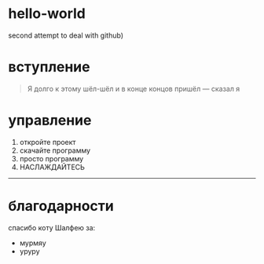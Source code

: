 # hello-world
second attempt to deal with github)


# вступление
>Я долго к этому шёл-шёл и в конце концов пришёл
— сказал я

# управление
1. откройте проект
2. скачайте программу
3. просто программу
4. НАСЛАЖДАЙТЕСЬ
***
# благодарности
спасибо коту Шалфею за: 
+ мурмяу
+ уруру

